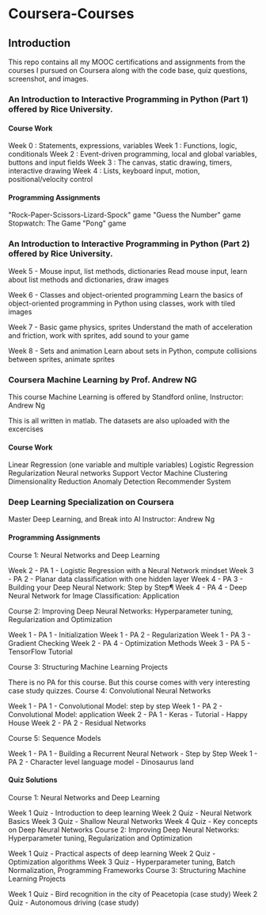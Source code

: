 # Coursera-Courses
## Introduction
This repo contains all my MOOC certifications and assignments from the courses I pursued on Coursera along with the code base, quiz questions, screenshot, and images.

### An Introduction to Interactive Programming in Python (Part 1) offered by Rice University.

#### Course Work
Week 0 : Statements, expressions, variables
Week 1 : Functions, logic, conditionals 
Week 2 : Event-driven programming, local and global variables, buttons and input fields
Week 3 : The canvas, static drawing, timers, interactive drawing
Week 4 : Lists, keyboard input, motion, positional/velocity control

#### Programming Assignments
"Rock-Paper-Scissors-Lizard-Spock" game
"Guess the Number" game
Stopwatch: The Game
"Pong" game

### An Introduction to Interactive Programming in Python (Part 2) offered by Rice University. 

Week 5 - Mouse input, list methods, dictionaries
Read mouse input, learn about list methods and dictionaries, draw images

Week 6 - Classes and object-oriented programming
Learn the basics of object-oriented programming in Python using classes, work with tiled images

Week 7 - Basic game physics, sprites
Understand the math of acceleration and friction, work with sprites, add sound to your game

Week 8 - Sets and animation
Learn about sets in Python, compute collisions between sprites, animate sprites

### Coursera Machine Learning by Prof. Andrew NG
This course Machine Learning is offered by Standford online, 
Instructor: Andrew Ng

This is all written in matlab. The datasets are also uploaded with the excercises

#### Course Work
Linear Regression (one variable and multiple variables)
Logistic Regression
Regularization
Neural networks
Support Vector Machine
Clustering
Dimensionality Reduction
Anomaly Detection
Recommender System

### Deep Learning Specialization on Coursera
Master Deep Learning, and Break into AI
Instructor: Andrew Ng

#### Programming Assignments
Course 1: Neural Networks and Deep Learning

Week 2 - PA 1 - Logistic Regression with a Neural Network mindset
Week 3 - PA 2 - Planar data classification with one hidden layer
Week 4 - PA 3 - Building your Deep Neural Network: Step by Step¶
Week 4 - PA 4 - Deep Neural Network for Image Classification: Application

Course 2: Improving Deep Neural Networks: Hyperparameter tuning, Regularization and Optimization

Week 1 - PA 1 - Initialization
Week 1 - PA 2 - Regularization
Week 1 - PA 3 - Gradient Checking
Week 2 - PA 4 - Optimization Methods
Week 3 - PA 5 - TensorFlow Tutorial

Course 3: Structuring Machine Learning Projects

There is no PA for this course. But this course comes with very interesting case study quizzes.
Course 4: Convolutional Neural Networks

Week 1 - PA 1 - Convolutional Model: step by step
Week 1 - PA 2 - Convolutional Model: application
Week 2 - PA 1 - Keras - Tutorial - Happy House
Week 2 - PA 2 - Residual Networks

Course 5: Sequence Models

Week 1 - PA 1 - Building a Recurrent Neural Network - Step by Step
Week 1 - PA 2 - Character level language model - Dinosaurus land

#### Quiz Solutions

Course 1: Neural Networks and Deep Learning

Week 1 Quiz - Introduction to deep learning
Week 2 Quiz - Neural Network Basics
Week 3 Quiz - Shallow Neural Networks
Week 4 Quiz - Key concepts on Deep Neural Networks
Course 2: Improving Deep Neural Networks: Hyperparameter tuning, Regularization and Optimization

Week 1 Quiz - Practical aspects of deep learning
Week 2 Quiz - Optimization algorithms
Week 3 Quiz - Hyperparameter tuning, Batch Normalization, Programming Frameworks
Course 3: Structuring Machine Learning Projects

Week 1 Quiz - Bird recognition in the city of Peacetopia (case study)
Week 2 Quiz - Autonomous driving (case study)
